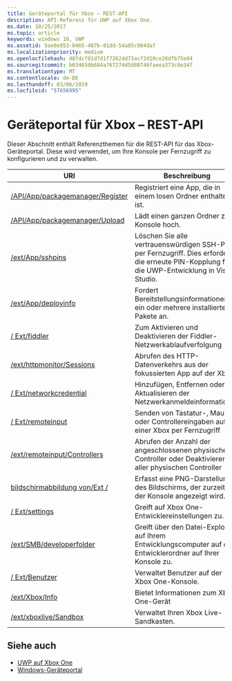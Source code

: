 ```yaml
---
title: Geräteportal für Xbox – REST-API
description: API-Referenz für UWP auf Xbox One.
ms.date: 10/25/2017
ms.topic: article
keywords: windows 10, UWP
ms.assetid: 5ae8e953-0465-487b-81dd-54a85c904daf
ms.localizationpriority: medium
ms.openlocfilehash: d8fdcf01d7d1f72624d73acf2d10ce28dfb75e04
ms.sourcegitcommit: b034650b684a767274d5d88746faeea373c8e34f
ms.translationtype: MT
ms.contentlocale: de-DE
ms.lasthandoff: 03/06/2019
ms.locfileid: "57656995"
---
```

# <a name="xbox-device-portal-rest-api"></a>Geräteportal für Xbox – REST-API

Dieser Abschnitt enthält Referenzthemen für die REST-API für das Xbox-Geräteportal. Diese wird verwendet, um Ihre Konsole per Fernzugriff zu konfigurieren und zu verwalten.

| URI        | Beschreibung |
|------------|-------------|
|[/API/App/packagemanager/Register](wdp-loose-folder-register-api.md)| Registriert eine App, die in einem losen Ordner enthalten ist. |
|[/API/App/packagemanager/Upload](wdp-folder-upload.md)| Lädt einen ganzen Ordner zur Konsole hoch. |
|[/ext/App/sshpins](uwp-sshpins-api.md)| Löschen Sie alle vertrauenswürdigen SSH-PINs per Fernzugriff. Dies erfordert die erneute PIN-Kopplung für die UWP-Entwicklung in Visual Studio. |
|[/ext/App/deployinfo](uwp-deployinfo-api.md)| Fordert Bereitstellungsinformationen für ein oder mehrere installierte Pakete an. |
|[/ Ext/fiddler](wdp-fiddler-api.md)| Zum Aktivieren und Deaktivieren der Fiddler-Netzwerkablaufverfolgung |
|[/ext/httpmonitor/Sessions](wdp-httpMonitor-api.md)| Abrufen des HTTP-Datenverkehrs aus der fokussierten App auf der Xbox |
|[/ Ext/networkcredential](uwp-networkcredentials-api.md)| Hinzufügen, Entfernen oder Aktualisieren der Netzwerkanmeldeinformationen |
|[/ Ext/remoteinput](uwp-remoteinput-api.md)| Senden von Tastatur-, Maus- oder Controllereingaben auf einer Xbox per Fernzugriff |
|[/ext/remoteinput/Controllers](uwp-remoteinput-controllers-api.md)| Abrufen der Anzahl der angeschlossenen physischen Controller oder Deaktivieren aller physischen Controller |
|[bildschirmabbildung von/Ext /](wdp-media-capture-api.md)| Erfasst eine PNG-Darstellung des Bildschirms, der zurzeit auf der Konsole angezeigt wird. |
|[/ Ext/settings](wdp-xboxsettings-api.md)| Greift auf Xbox One-Entwicklereinstellungen zu. |
|[/ext/SMB/developerfolder](wdp-smb-api.md)| Greift über den Datei-Explorer auf Ihrem Entwicklungscomputer auf den Entwicklerordner auf Ihrer Konsole zu. |
|[/ Ext/Benutzer](wdp-user-management.md)| Verwaltet Benutzer auf der Xbox One-Konsole. |
|[/ext/Xbox/Info](wdp-xboxinfo-api.md)| Bietet Informationen zum Xbox One-Gerät |
|[/ext/xboxlive/Sandbox](wdp-sandbox-api.md)| Verwaltet Ihren Xbox Live-Sandkasten. |

## <a name="see-also"></a>Siehe auch

- [UWP auf Xbox One](index.md)
- [Windows-Geräteportal](../debug-test-perf/device-portal.md)